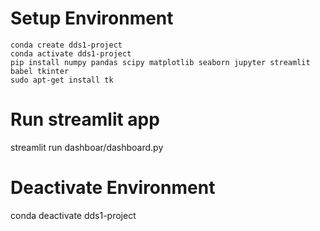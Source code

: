 # Setup Environment
```
conda create dds1-project
conda activate dds1-project
pip install numpy pandas scipy matplotlib seaborn jupyter streamlit babel tkinter
sudo apt-get install tk
```
# Run streamlit app
streamlit run dashboar/dashboard.py

# Deactivate Environment
conda deactivate dds1-project